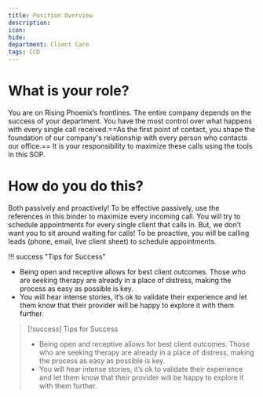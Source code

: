 ```yaml
---
title: Position Overview
description: 
icon:
hide: 
department: Client Care 
tags: CCD
---
```

# What is your role? 

You are on Rising Phoenix’s frontlines. The entire company depends on the success of your department. You have the most control over what happens with every single call received.==As the first point of contact, you shape the foundation of our company's relationship with every person who contacts our office.== It is your responsibility to maximize these calls using the tools in this SOP.

# How do you do this?

Both passively and proactively! To be effective passively, use the references in this binder to maximize every incoming call. You will try to schedule appointments for every single client that calls in. But, we don’t want you to sit around waiting for calls! To be proactive, you will be calling leads (phone, email, live client sheet) to schedule appointments.

!!! success "Tips for Success"
- Being open and receptive allows for best client outcomes. Those who are seeking therapy are already in a place of distress, making the process as easy as possible is key.
- You will hear intense stories, it’s ok to validate their experience and let them know that their provider will be happy to explore it with them further.

> [!success] Tips for Success
> - Being open and receptive allows for best client outcomes. Those who are seeking therapy are already in a place of distress, making the process as easy as possible is key.
>- You will hear intense stories, it’s ok to validate their experience and let them know that their provider will be happy to explore it with them further.
